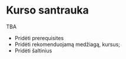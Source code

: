 # Kurso santrauka

TBA

- Pridėti prerequisites
- Pridėti rekomenduojamą medžiagą, kursus;
- Pridėti šaltinius